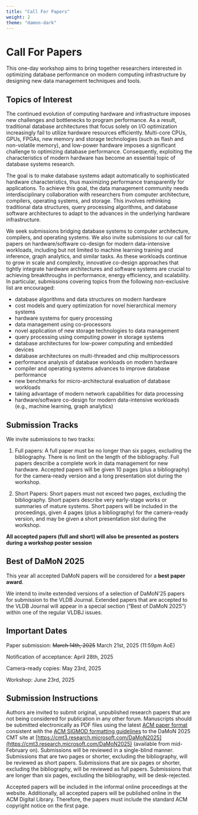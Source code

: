 ```yaml
---
title: "Call For Papers"
weight: 2
theme: "damon-dark"
---
```


# Call For Papers

This one-day workshop aims to bring together researchers interested in optimizing database performance on modern computing infrastructure by designing new data management techniques and tools. 

## Topics of Interest
The continued evolution of computing hardware and infrastructure imposes new challenges and bottlenecks to program performance. As a result, traditional database architectures that focus solely on I/O optimization increasingly fail to utilize hardware resources efficiently. Multi-core CPUs, GPUs, FPGAs, new memory and storage technologies (such as flash and non-volatile memory), and low-power hardware imposes a significant challenge to optimizing database performance. Consequently, exploiting the characteristics of modern hardware has become an essential topic of database systems research.

The goal is to make database systems adapt automatically to sophisticated hardware characteristics, thus maximizing performance transparently for applications. To achieve this goal, the data management community needs interdisciplinary collaboration with researchers from computer architecture, compilers, operating systems, and storage. This involves rethinking traditional data structures, query processing algorithms, and database software architectures to adapt to the advances in the underlying hardware infrastructure.

We seek submissions bridging database systems to computer architecture, compilers, and operating systems. We also invite submissions to our call for papers on hardware/software co-design for modern data-intensive workloads, including but not limited to machine learning training and inference, graph analytics, and similar tasks. As these workloads continue to grow in scale and complexity, innovative co-design approaches that tightly integrate hardware architectures and software systems are crucial to achieving breakthroughs in performance, energy efficiency, and scalability. 
In particular, submissions covering topics from the following non-exclusive list are encouraged:


- database algorithms and data structures on modern hardware
- cost models and query optimization for novel hierarchical memory systems
- hardware systems for query processing
- data management using co-processors
- novel application of new storage technologies to data management
- query processing using computing power in storage systems
- database architectures for low-power computing and embedded devices
- database architectures on multi-threaded and chip multiprocessors
- performance analysis of database workloads on modern hardware
- compiler and operating systems advances to improve database performance
- new benchmarks for micro-architectural evaluation of database workloads
- taking advantage of modern network capabilities for data processing
- hardware/software co-design for modern data-intensive workloads (e.g., machine learning, graph analytics)

## Submission Tracks
We invite submissions to two tracks:

1) Full papers: A full paper must be no longer than six pages, excluding the bibliography.  There is no limit on the length of the bibliography. Full papers describe a complete work in data management for new hardware. Accepted papers will be given 10 pages (plus a bibliography) for the camera-ready version and a long presentation slot during the workshop.

2) Short Papers: Short papers must not exceed two pages, excluding the bibliography. Short papers describe very early-stage works or summaries of mature systems. Short papers will be included in the proceedings, given 4 pages (plus a bibliography) for the camera-ready version, and may be given a short presentation slot during the workshop.

**All accepted papers (full and short) will also be presented as posters during a workshop poster session**

## Best of DaMoN 2025
This year all accepted DaMoN papers will be considered for a **best paper award**. 

We intend to invite extended versions of a selection of DaMoN'25 papers for submission to the VLDB Journal. Extended papers that are accepted to the VLDB Journal will appear in a special section (“Best of DaMoN 2025”) within one of the regular VLDBJ issues.

## Important Dates
Paper submission: ~~March 14th, 2025~~ March 21st, 2025 (11:59pm AoE)

Notification of acceptance: April 28th, 2025

Camera-ready copies: May 23rd, 2025

Workshop: June 23rd, 2025

## Submission Instructions
Authors are invited to submit original, unpublished research papers that are not being considered for publication in any other forum. Manuscripts should be submitted electronically as PDF files using the latest [ACM paper format](https://www.acm.org/publications/proceedings-template) consistent with the [ACM SIGMOD formatting guidelines](https://2025.sigmod.org/calls_papers_sigmod_research.shtml) to the DaMoN 2025 CMT site at [https://cmt3.research.microsoft.com/DaMoN2025](https://cmt3.research.microsoft.com/DaMoN2025) (available from mid-February on). Submissions will be reviewed in a single-blind manner. Submissions that are two pages or shorter, excluding the bibliography, will be reviewed as short papers. Submissions that are six pages or shorter, excluding the bibliography, will be reviewed as full papers. Submissions that are longer than six pages, excluding the bibliography, will be desk-rejected.

Accepted papers will be included in the informal online proceedings at the website. Additionally, all accepted papers will be published online in the ACM Digital Library. Therefore, the papers must include the standard ACM copyright notice on the first page.